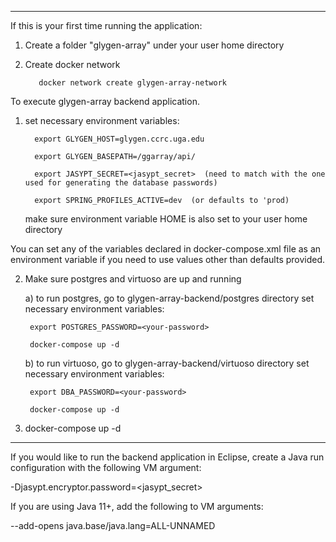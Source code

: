 --------------------------------------------------------------------------------------------
If this is your first time running the application:
1. Create a folder "glygen-array" under your user home directory
2. Create docker network

          docker network create glygen-array-network

To execute glygen-array backend application.

1. set necessary environment variables:

         export GLYGEN_HOST=glygen.ccrc.uga.edu

         export GLYGEN_BASEPATH=/ggarray/api/

         export JASYPT_SECRET=<jasypt_secret>  (need to match with the one used for generating the database passwords)

         export SPRING_PROFILES_ACTIVE=dev  (or defaults to 'prod)
    
    make sure environment variable HOME is also set to your user home directory
    
 You can set any of the variables declared in docker-compose.xml file as an environment variable 
 if you need to use values other than defaults provided.
 
 2. Make sure postgres and virtuoso are up and running
 
      a) to run postgres, go to glygen-array-backend/postgres directory
         set necessary environment variables:
         
         export POSTGRES_PASSWORD=<your-password>
         
         docker-compose up -d
         
      b) to run virtuoso, go to glygen-array-backend/virtuoso directory
         set necessary environment variables:
         
         export DBA_PASSWORD=<your-password>
         
         docker-compose up -d
         
 3. docker-compose up -d 
--------------------------------------------------------------------------------------------

If you would like to run the backend application in Eclipse, create a Java run configuration with the following VM argument:

-Djasypt.encryptor.password=<jasypt_secret>

If you are using Java 11+, add the following to VM arguments:

--add-opens java.base/java.lang=ALL-UNNAMED
